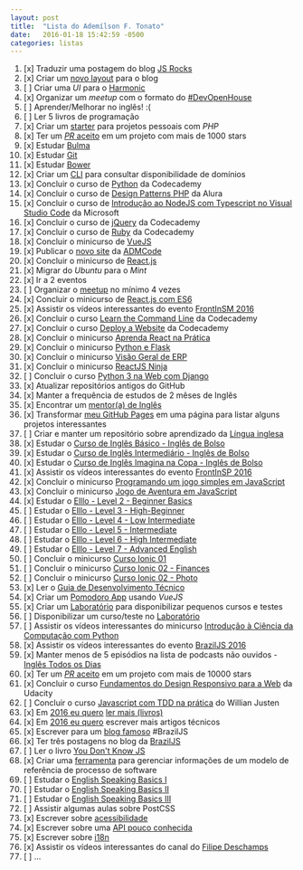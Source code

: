 ```yaml
---
layout: post
title:  "Lista do Ademílson F. Tonato"
date:   2016-01-18 15:42:59 -0500
categories: listas
---
```


1. [x] Traduzir uma postagem do blog [JS Rocks](http://jsrocks.org/)
2. [x] Criar um [novo layout](https://github.com/ftonato/fuck-feelings/issues/16) para o blog
3. [ ] Criar uma *UI* para o [Harmonic](https://github.com/JSRocksHQ/harmonic)
4. [x] Organizar um *meetup* com o formato do [#DevOpenHouse](https://github.com/ftonato/meetup)
5. [ ] Aprender/Melhorar no inglês! :(
6. [ ] Ler 5 livros de programação
7. [x] Criar um [starter](https://github.com/admcode/admcode-starter) para projetos pessoais com *PHP*
8. [x] Ter um [_PR_ aceito](https://github.com/css/csso/pull/282) em um projeto com mais de 1000 stars
9. [x] Estudar [Bulma](http://bulma.io/)
10. [x] Estudar [Git](https://github.com/ftonato/github-course)
11. [x] Estudar [Bower](https://github.com/ftonato/bower-course)
12. [x] Criar um [CLI](https://github.com/ftonato/registrobr) para consultar disponibilidade de domínios
13. [x] Concluir o curso de [Python](https://www.codecademy.com/pt-BR/learn/python) da Codecademy
14. [x] Concluir o curso de [Design Patterns PHP](https://www.alura.com.br/curso-online-design-pattern-php) da Alura
15. [x] Concluir o curso de [Introdução ao NodeJS com Typescript no Visual Studio Code](https://mva.microsoft.com/pt-br/training-courses/introdu-o-ao-nodejs-com-typescript-no-visual-studio-code-15851?l=BrG7Pho6B_6305192797) da Microsoft
16. [x] Concluir o curso de [jQuery](https://www.codecademy.com/pt-BR/learn/jquery) da Codecademy
17. [x] Concluir o curso de [Ruby](https://www.codecademy.com/pt-BR/learn/ruby) da Codecademy
18. [x] Concluir o minicurso de [VueJS](http://www.vedcasts.com.br/series/vuejs)
19. [x] Publicar o [novo site](http://admcode.com.br) da [ADMCode](https://github.com/admcode/admcode.com.br)
20. [x] Concluir o minicurso de [React.js](http://jscasts.teachable.com/courses/comecando-com-react-js)
21. [x] Migrar do *Ubuntu* para o *Mint*
22. [x] Ir a 2 eventos
23. [ ] Organizar o [meetup](https://github.com/ftonato/meetup) no mínimo 4 vezes
24. [x] Concluir o minicurso de [React.js com ES6](http://jscasts.teachable.com/courses/react-js-com-es6)
25. [x] Assistir os vídeos interessantes do evento [FrontInSM 2016](https://www.youtube.com/playlist?list=PLg2lQYZDBwOSIaYbxJ5hLYfxkUZndjyAg)
26. [x] Concluir o curso [Learn the Command Line](https://www.codecademy.com/pt-BR/learn/learn-the-command-line) da Codecademy
27. [x] Concluir o curso [Deploy a Website](https://www.codecademy.com/pt-BR/learn/deploy-a-website) da Codecademy
28. [x] Concluir o minicurso [Aprenda React na Prática](http://kodezilla.com/courses/introducao-ao-react)
29. [x] Concluir o minicurso [Python e Flask](http://www.alfamidiaonline.com.br/Turmas.aspx)
30. [x] Concluir o minicurso [Visão Geral de ERP](http://www.alfamidiaonline.com.br/Turmas.aspx)
31. [x] Concluir o minicurso [ReactJS Ninja](https://www.youtube.com/playlist?list=PLr4c053wuXU-mP3W_Z8EX_MLaHktns4jf)
32. [ ] Concluir o curso [Python 3 na Web com Django](https://www.udemy.com/python-3-na-web-com-django-basico-intermediario/)
33. [x] Atualizar repositórios antigos do GitHub
34. [x] Manter a frequência de estudos de 2 mêses de Inglês
35. [x] Encontrar um [mentor(a) de Inglês](https://github.com/training-center/mentoria/issues/92)
36. [x] Transformar [meu GitHub Pages](ftonato.github.io) em uma página para listar alguns projetos interessantes
37. [ ] Criar e manter um repositório sobre aprendizado da [Língua inglesa](https://github.com/ftonato/learn-english)
38. [x] Estudar o [Curso de Inglês Básico - Inglês de Bolso](https://www.youtube.com/playlist?list=PLifNhj7vtELsE2cxbwCdBjp0xD4sdK4Jb)
39. [x] Estudar o [Curso de Inglês Intermediário - Inglês de Bolso](https://www.youtube.com/playlist?list=PLifNhj7vtELvpspP9zPxhliWAF1tOJB95)
40. [x] Estudar o [Curso de Inglês Imagina na Copa - Inglês de Bolso](https://www.youtube.com/playlist?list=PLifNhj7vtELuNI15C3iekKQPelYrwL_zE)
41. [x] Assistir os vídeos interessantes do evento [FrontInSP 2016](https://www.youtube.com/channel/UCwoGd_KU0OxiVT5r-rPrzWA/videos)
42. [x] Concluir o minicurso [Programando um jogo simples em JavaScript](http://www.alfamidiaonline.com.br/Turmas.aspx)
43. [x] Concluir o minicurso [Jogo de Aventura em JavaScript](http://www.alfamidiaonline.com.br/Turmas.aspx)
44. [x] Estudar o [Elllo - Level 2 - Beginner Basics](http://www.elllo.org/english/beginner/index.htm)
45. [ ] Estudar o [Elllo - Level 3 - High-Beginner](http://www.elllo.org/english/beginner-3-high.htm)
46. [ ] Estudar o [Elllo - Level 4 - Low Intermediate](http://www.elllo.org/english/intermediate-4-low.htm)
47. [ ] Estudar o [Elllo - Level 5 - Intermediate](http://www.elllo.org/english/intermediate-5-mid.htm)
48. [ ] Estudar o [Elllo - Level 6 - High Intermediate](http://www.elllo.org/english/intermediate-6-high.htm)
49. [ ] Estudar o [Elllo - Level 7 - Advanced English](http://www.elllo.org/english/advanced.htm)
50. [ ] Concluir o minicurso [Curso Ionic 01](https://www.youtube.com/playlist?list=PLpP8rO2FXVXTJRTJ2j6rYLKQrQC1XgIra)
51. [ ] Concluir o minicurso [ Curso Ionic 02 - Finances](https://www.youtube.com/playlist?list=PLpP8rO2FXVXQ1rg4Xc-r52xlSMDGOjO-X)
52. [ ] Concluir o minicurso [ Curso Ionic 02 - Photo](https://www.youtube.com/playlist?list=PLpP8rO2FXVXQAopw8x7hLSGbkr0AazwQ8)
53. [x] Ler o [Guia de Desenvolvimento Técnico](https://thoughtworksinc.github.io/guia-de-desenvolvimento-tecnico/)
54. [x] Criar um [Pomodoro App](https://github.com/ftonato/pomodoro-app) usando *VueJS*
55. [x] Criar um [Laboratório](https://github.com/admcodelabschool) para disponibilizar pequenos cursos e testes
56. [ ] Disponibilizar um curso/teste no [Laboratório](https://github.com/admcodelabschool)
57. [ ] Assistir os vídeos interessantes do minicurso [Introdução à Ciência da Computação com Python](https://www.youtube.com/playlist?list=PLcoJJSvnDgcKpOi_UeneTNTIVOigRQwcn)
58. [x] Assistir os vídeos interessantes do evento [BrazilJS 2016](https://www.youtube.com/playlist?list=PLg2lQYZDBwOTMMnclNPFZdbLPKKYNazXb)
59. [x] Manter menos de 5 episódios na lista de podcasts não ouvidos - [Inglês Todos os Dias](http://www.domineingles.com.br/category/ingles-todos-os-dias/)
60. [x] Ter um [_PR_ aceito](https://github.com/julianshapiro/velocity/pull/705) em um projeto com mais de 10000 stars
61. [x] Concluir o curso [Fundamentos do Design Responsivo para a Web](https://br.udacity.com/course/responsive-web-design-fundamentals--ud893/) da Udacity
62. [ ] Concluir o curso [Javascript com TDD na prática](https://www.eventick.com.br/javascript-com-tdd-na-pratica) do Willian Justen
63. [x] Em [2016 eu quero](https://github.com/ftonato/in-2016-i-want) [ler mais (livros)](http://ftonato.github.io/in-2016-i-want/read-more.html)
64. [x] Em [2016 eu quero](http://ftonato.github.io/in-2016-i-want/write-more.html) escrever mais artigos técnicos
65. [x] Escrever para um [blog famoso](https://braziljs.org/blog/author/ftonato/) #BrazilJS
66. [x] Ter três postagens no blog da [BrazilJS](https://braziljs.org/blog/author/ftonato/)
67. [ ] Ler o livro [You Don't Know JS](https://github.com/getify/You-Dont-Know-JS)
68. [x] Criar uma [ferramenta](https://github.com/ftonato/modelo-de-processos) para gerenciar informações de um modelo de referência de processo de software
69. [ ] Estudar o [English Speaking Basics I](http://www.talkenglish.com/speaking/basics/speaking_basics_i.aspx)
70. [ ] Estudar o [English Speaking Basics II](http://www.talkenglish.com/speaking/basics/speaking_basics_ii.aspx)
71. [ ] Estudar o [English Speaking Basics III](http://www.talkenglish.com/speaking/basics/speaking_basics_iii.aspx)
72. [ ] Assistir algumas aulas sobre PostCSS
73. [x] Escrever sobre [acessibilidade](https://braziljs.org/blog/melhorando-a-acessibilidade-de-aplicacoes-web-com-aria/)
74. [x] Escrever sobre uma [API pouco conhecida](https://braziljs.org/blog/web-share-api/)
75. [x] Escrever sobre [i18n](https://braziljs.org/blog/implementando-internacionalizacao-i18n-com-javascript/)
76. [x] Assistir os vídeos interessantes do canal do [Filipe Deschamps](https://www.youtube.com/channel/UCU5JicSrEM5A63jkJ2QvGYw/videos)
77. [ ] ...
